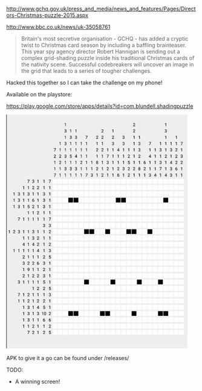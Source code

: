 http://www.gchq.gov.uk/press_and_media/news_and_features/Pages/Directors-Christmas-puzzle-2015.aspx

http://www.bbc.co.uk/news/uk-35058761

> Britain's most secretive organisation - GCHQ - has added a cryptic twist to Christmas card season by including a baffling brainteaser.
> This year spy agency director Robert Hannigan is sending out a complex grid-shading puzzle inside his traditional Christmas cards of the nativity scene.
> Successful codebreakers will uncover an image in the grid that leads to a series of tougher challenges.

Hacked this together so I can take the challenge on my phone!

Available on the playstore:

https://play.google.com/store/apps/details?id=com.blundell.shadingpuzzle

![](preview.png)

APK to give it a go can be found under /releases/

TODO:

 - A winning screen!
